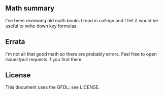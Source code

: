 Math summary
------------

I've been reviewing old math books I read in college and I felt it would be useful to write down key formulas.

Errata
------

I'm not all that good math so there are probably errors. Feel free to open issues/pull requests if you find them.

License
-------

This document uses the GFDL; see LICENSE.
